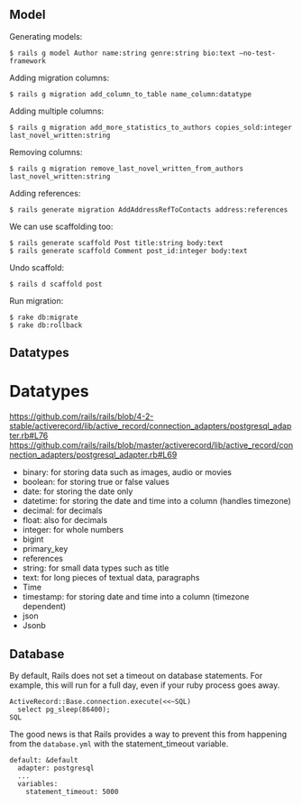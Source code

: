 ## Model

Generating models:
```
$ rails g model Author name:string genre:string bio:text —no-test-framework
```

Adding migration columns:
```
$ rails g migration add_column_to_table name_column:datatype
```

Adding multiple columns:
```
$ rails g migration add_more_statistics_to_authors copies_sold:integer last_novel_written:string
```

Removing columns:
```
$ rails g migration remove_last_novel_written_from_authors last_novel_written:string 
```

Adding references:
```
$ rails generate migration AddAddressRefToContacts address:references
```

We can use scaffolding too:
```
$ rails generate scaffold Post title:string body:text
$ rails generate scaffold Comment post_id:integer body:text
```

Undo scaffold:
```
$ rails d scaffold post
```

Run migration:

```
$ rake db:migrate
$ rake db:rollback
```

## Datatypes

# Datatypes

https://github.com/rails/rails/blob/4-2-stable/activerecord/lib/active_record/connection_adapters/postgresql_adapter.rb#L76
https://github.com/rails/rails/blob/master/activerecord/lib/active_record/connection_adapters/postgresql_adapter.rb#L69


- binary: for storing data such as images, audio or movies
- boolean: for storing true or false values
- date: for storing the date only
- datetime: for storing the date and time into a column (handles timezone)
- decimal: for decimals
- float: also for decimals
- integer: for whole numbers
- bigint
- primary_key
- references
- string: for small data types such as title
- text: for long pieces of textual data, paragraphs
- Time
- timestamp: for storing date and time into a column (timezone dependent)
- json
- Jsonb


## Database

By default, Rails does not set a timeout on database statements. For example, this will run for a full day, even if your ruby process goes away.

```
ActiveRecord::Base.connection.execute(<<~SQL)
  select pg_sleep(86400);
SQL
```

The good news is that Rails provides a way to prevent this from happening from the `database.yml` with the statement_timeout variable.
```
default: &default
  adapter: postgresql
  ...
  variables:
    statement_timeout: 5000
```

